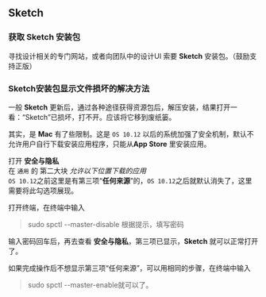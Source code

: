 ## Sketch

### 获取 Sketch 安装包

寻找设计相关的专门网站，或者向团队中的设计UI 索要 **Sketch** 安装包。（鼓励支持正版）

### Sketch安装包显示文件损坏的解决方法

一般 **Sketch** 更新后，通过各种途径获得资源包后，解压安装，结果打开一看：“Sketch”已损坏，打不开。应该将它移到废纸篓。

其实，是 **Mac** 有了些限制。这是 `OS 10.12` 以后的系统加强了安全机制，默认不允许用户自行下载安装应用程序，只能从**App Store** 里安装应用。

打开 **安全与隐私**<br/>
在 `通用` 的 第二大块 *允许以下位置下载的应用*<br/>
`OS 10.12`之前这里是有第三项“**任何来源**”的，`OS 10.12`之后就默认消失了，这里需要将此勾选项展现。

打开终端，在终端中输入
> sudo spctl --master-disable
根据提示，填写密码

输入密码回车后，再去查看 **安全与隐私**，第三项已显示，**Sketch** 就可以正常打开了。

如果完成操作后不想显示第三项“任何来源”，可以用相同的步骤，在终端中输入
> sudo spctl --master-enable就可以了。



